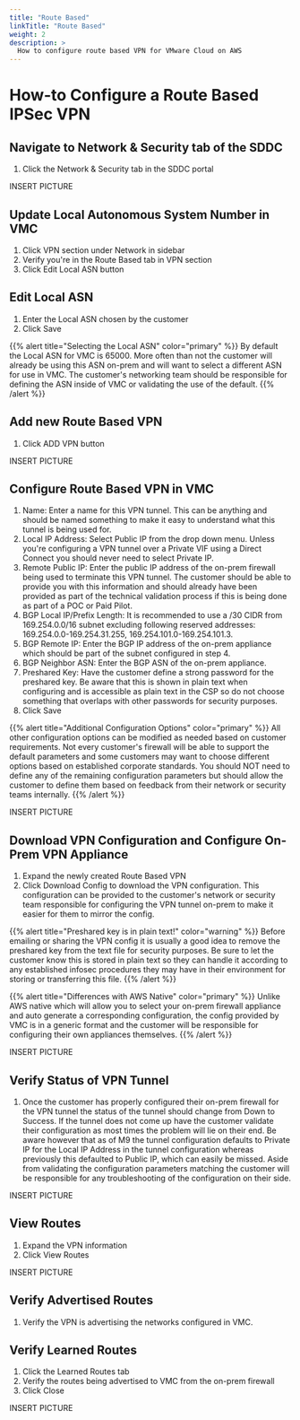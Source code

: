 ```yaml
---
title: "Route Based"
linkTitle: "Route Based"
weight: 2
description: >
  How to configure route based VPN for VMware Cloud on AWS 
---
```


# How-to Configure a Route Based IPSec VPN

## Navigate to Network & Security tab of the SDDC
1. Click the Network & Security tab in the SDDC portal

INSERT PICTURE

## Update Local Autonomous System Number in VMC
1. Click VPN section under Network in sidebar
2. Verify you're in the Route Based tab in VPN section
3. Click Edit Local ASN button


## Edit Local ASN
1. Enter the Local ASN chosen by the customer
2. Click Save

{{% alert title="Selecting the Local ASN" color="primary" %}}
By default the Local ASN for VMC is 65000. More often than not the customer will already be using this ASN on-prem and will want to select a different ASN for use in VMC. The customer's networking team should be responsible for defining the ASN inside of VMC or validating the use of the default.
{{% /alert %}}


## Add new Route Based VPN
1. Click ADD VPN button

INSERT PICTURE


## Configure Route Based VPN in VMC
1. Name: Enter a name for this VPN tunnel. This can be anything and should be named something to make it easy to understand what this tunnel is being used for.
2. Local IP Address: Select Public IP from the drop down menu. Unless you're configuring a VPN tunnel over a Private VIF using a Direct Connect you should never need to select Private IP.
3. Remote Public IP: Enter the public IP address of the on-prem firewall being used to terminate this VPN tunnel. The customer should be able to provide you with this information and should already have been provided as part of the technical validation process if this is being done as part of a POC or Paid Pilot.
4. BGP Local IP/Prefix Length: It is recommended to use a /30 CIDR from 169.254.0.0/16 subnet excluding following reserved addresses: 169.254.0.0-169.254.31.255, 169.254.101.0-169.254.101.3. 
5. BGP Remote IP: Enter the BGP IP address of the on-prem appliance which should be part of the subnet configured in step 4.
6. BGP Neighbor ASN: Enter the BGP ASN of the on-prem appliance.
7. Preshared Key: Have the customer define a strong password for the preshared key. Be aware that this is shown in plain text when configuring and is accessible as plain text in the CSP so do not choose something that overlaps with other passwords for security purposes.
8. Click Save

{{% alert title="Additional Configuration Options" color="primary" %}}
All other configuration options can be modified as needed based on customer requirements. Not every customer's firewall will be able to support the default parameters and some customers may want to choose different options based on established corporate standards. You should NOT need to define any of the remaining configuration parameters but should allow the customer to define them based on feedback from their network or security teams internally.
{{% /alert %}}

INSERT PICTURE

## Download VPN Configuration and Configure On-Prem VPN Appliance
1. Expand the newly created Route Based VPN
2. Click Download Config to download the VPN configuration. This configuration can be provided to the customer's network or security team responsible for configuring the VPN tunnel on-prem to make it easier for them to mirror the config.

{{% alert title="Preshared key is in plain text!" color="warning" %}}
Before emailing or sharing the VPN config it is usually a good idea to remove the preshared key from the text file for security purposes. Be sure to let the customer know this is stored in plain text so they can handle it according to any established infosec procedures they may have in their environment for storing or transferring this file.
{{% /alert %}}

{{% alert title="Differences with AWS Native" color="primary" %}}
Unlike AWS native which will allow you to select your on-prem firewall appliance and auto generate a corresponding configuration, the config provided by VMC is in a generic format and the customer will be responsible for configuring their own appliances themselves.
{{% /alert %}}

INSERT PICTURE


## Verify Status of VPN Tunnel
1. Once the customer has properly configured their on-prem firewall for the VPN tunnel the status of the tunnel should change from Down to Success. If the tunnel does not come up have the customer validate their configuration as most times the problem will lie on their end. Be aware however that as of M9 the tunnel configuration defaults to Private IP for the Local IP Address in the tunnel configuration whereas previously this defaulted to Public IP, which can easily be missed. Aside from validating the configuration parameters matching the customer will be responsible for any troubleshooting of the configuration on their side.

INSERT PICTURE

## View Routes
1. Expand the VPN information
2. Click View Routes

INSERT PICTURE

## Verify Advertised Routes
1. Verify the VPN is advertising the networks configured in VMC.


## Verify Learned Routes
1. Click the Learned Routes tab
2. Verify the routes being advertised to VMC from the on-prem firewall
3. Click Close

INSERT PICTURE